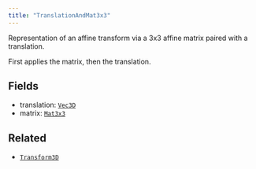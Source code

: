 ```yaml
---
title: "TranslationAndMat3x3"
---
```


Representation of an affine transform via a 3x3 affine matrix paired with a translation.

First applies the matrix, then the translation.

## Fields

* translation: [`Vec3D`](../datatypes/vec3d.md)
* matrix: [`Mat3x3`](../datatypes/mat3x3.md)


## Related

* [`Transform3D`](../datatypes/transform3d.md)
